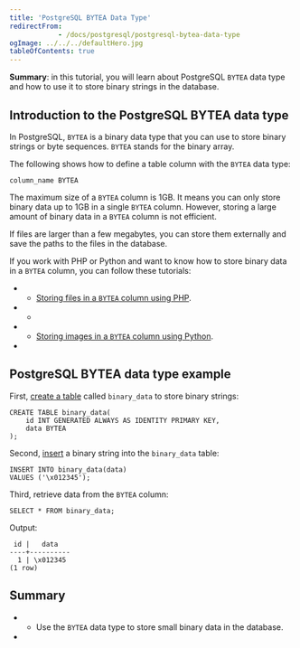 ```yaml
---
title: 'PostgreSQL BYTEA Data Type'
redirectFrom: 
            - /docs/postgresql/postgresql-bytea-data-type
ogImage: ../../../defaultHero.jpg
tableOfContents: true
---
```


**Summary**: in this tutorial, you will learn about PostgreSQL `BYTEA` data type and how to use it to store binary strings in the database.



## Introduction to the PostgreSQL BYTEA data type



In PostgreSQL, `BYTEA` is a binary data type that you can use to store binary strings or byte sequences. `BYTEA` stands for the binary array.



The following shows how to define a table column with the `BYTEA` data type:



```
column_name BYTEA
```



The maximum size of a `BYTEA` column is 1GB. It means you can only store binary data up to 1GB in a single `BYTEA` column. However, storing a large amount of binary data in a `BYTEA` column is not efficient.



If files are larger than a few megabytes, you can store them externally and save the paths to the files in the database.



If you work with PHP or Python and want to know how to store binary data in a `BYTEA` column, you can follow these tutorials:



- - [Storing files in a `BYTEA` column using PHP](https://www.postgresqltutorial.com/postgresql-php/postgresql-blob/).
- -
- - [Storing images in a `BYTEA` column using Python](https://www.postgresqltutorial.com/postgresql-python/blob/).
- 


## PostgreSQL BYTEA data type example



First, [create a table](/docs/postgresql/postgresql-create-table) called `binary_data` to store binary strings:



```
CREATE TABLE binary_data(
    id INT GENERATED ALWAYS AS IDENTITY PRIMARY KEY,
    data BYTEA
);
```



Second, [insert](/docs/postgresql/postgresql-insert) a binary string into the `binary_data` table:



```
INSERT INTO binary_data(data)
VALUES ('\x012345');
```



Third, retrieve data from the `BYTEA` column:



```
SELECT * FROM binary_data;
```



Output:



```
 id |   data
----+----------
  1 | \x012345
(1 row)
```



## Summary



- - Use the `BYTEA` data type to store small binary data in the database.
- 
